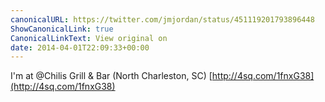 ```yaml
---
canonicalURL: https://twitter.com/jmjordan/status/451119201793896448
ShowCanonicalLink: true
CanonicalLinkText: View original on
date: 2014-04-01T22:09:33+00:00
---
```

I'm at @Chilis Grill &amp; Bar (North Charleston, SC) [http://4sq.com/1fnxG38](http://4sq.com/1fnxG38)
